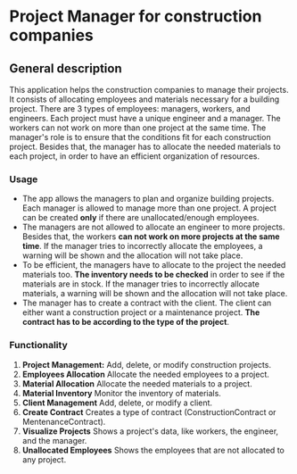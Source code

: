 # Project Manager for construction companies

## General description

This application helps the construction companies to manage their projects. It consists of allocating employees and materials necessary for a building project. There are 3 types of employees: managers, workers, and engineers. Each project must have a unique engineer and a manager. The workers can not work on more than one project at the same time. The manager's role is to ensure that the conditions fit for each construction project. Besides that, the manager has to allocate the needed materials to each project, in order to have an efficient organization of resources.

### Usage

- The app allows the managers to plan and organize building projects. Each manager is allowed to manage more than one project. A project can be created **only** if there are unallocated/enough employees.
- The managers are not allowed to allocate an engineer to more projects. Besides that, the workers **can not work on more projects at the same time**. If the manager tries to incorrectly allocate the employees, a warning will be shown and the allocation will not take place.
- To be efficient, the managers have to allocate to the project the needed materials too. **The inventory needs to be checked** in order to see if the materials are in stock. If the manager tries to incorrectly allocate materials, a warning will be shown and the allocation will not take place.
- The manager has to create a contract with the client. The client can either want a construction project or a maintenance project. **The contract has to be according to the type of the project**. 

### Functionality

1. **Project Management:** Add, delete, or modify construction projects.
2. **Employees Allocation** Allocate the needed employees to a project.
3. **Material Allocation** Allocate the needed materials to a project.
4. **Material Inventory** Monitor the inventory of materials.
5. **Client Management** Add, delete, or modify a client.
6. **Create Contract** Creates a type of contract (ConstructionContract or MentenanceContract).
7. **Visualize Projects** Shows a project's data, like workers, the engineer, and the manager.
8. **Unallocated Employees** Shows the employees that are not allocated to any project.
